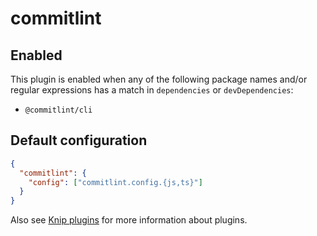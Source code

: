 # commitlint

## Enabled

This plugin is enabled when any of the following package names and/or regular expressions has a match in `dependencies`
or `devDependencies`:

- `@commitlint/cli`

## Default configuration

```json
{
  "commitlint": {
    "config": ["commitlint.config.{js,ts}"]
  }
}
```

Also see [Knip plugins][1] for more information about plugins.

[1]: https://github.com/webpro/knip/blob/main/README.md#plugins
